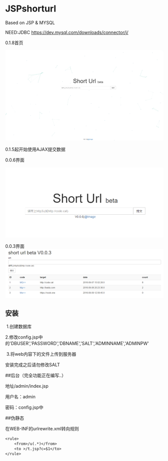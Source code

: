 # JSPshorturl
Based on JSP & MYSQL

NEED:JDBC https://dev.mysql.com/downloads/connector/j/

0.1.8首页

![screenshots](https://raw.githubusercontent.com/tusik/JSPshorturl/master/screenshots/0.1.8.png)

0.1.5起开始使用AJAX提交数据

0.0.6界面

![screenshots](https://raw.githubusercontent.com/tusik/JSPshorturl/master/screenshots/0.0.6.png)

0.0.3界面
![screenshots](https://raw.githubusercontent.com/tusik/JSPshorturl/master/screenshots/0.0.3.png)

## 安装

​	1.创建数据库

​	2.修改config.jsp中的'DBUSER','PASSWORD','DBNAME','SALT','ADMINNAME','ADMINPW'

​	3.将web内容下的文件上传到服务器

安装完成之后请勿修改SALT

##后台（完全功能正在编写..）

地址/admin/index.jsp

用户名：admin

密码：config.jsp中

##伪静态

在WEB-INF的urlrewrite.xml转向规则

```
<rule>
    <from>/u(.*)</from>
    <to >/t.jsp?c=$1</to>
</rule>
```